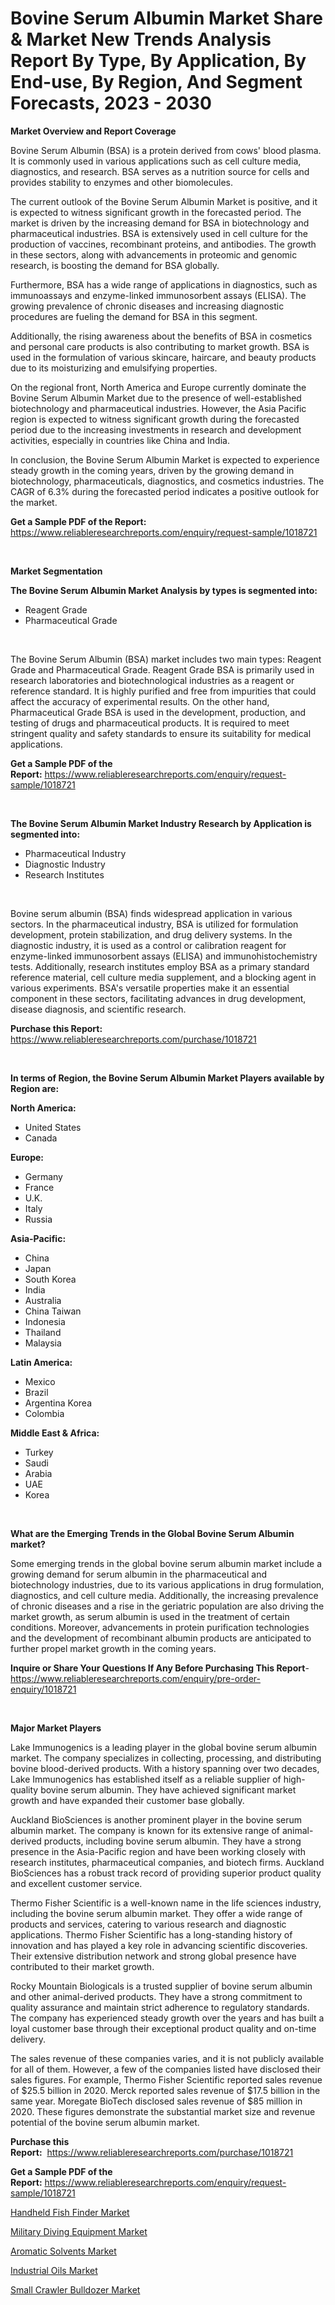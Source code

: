 <p><h1>Bovine Serum Albumin Market Share & Market New Trends Analysis Report By Type, By Application, By End-use, By Region, And Segment Forecasts, 2023 - 2030</h1></p><p><strong>Market Overview and Report Coverage</strong></p>
<p><p>Bovine Serum Albumin (BSA) is a protein derived from cows' blood plasma. It is commonly used in various applications such as cell culture media, diagnostics, and research. BSA serves as a nutrition source for cells and provides stability to enzymes and other biomolecules.</p><p>The current outlook of the Bovine Serum Albumin Market is positive, and it is expected to witness significant growth in the forecasted period. The market is driven by the increasing demand for BSA in biotechnology and pharmaceutical industries. BSA is extensively used in cell culture for the production of vaccines, recombinant proteins, and antibodies. The growth in these sectors, along with advancements in proteomic and genomic research, is boosting the demand for BSA globally.</p><p>Furthermore, BSA has a wide range of applications in diagnostics, such as immunoassays and enzyme-linked immunosorbent assays (ELISA). The growing prevalence of chronic diseases and increasing diagnostic procedures are fueling the demand for BSA in this segment.</p><p>Additionally, the rising awareness about the benefits of BSA in cosmetics and personal care products is also contributing to market growth. BSA is used in the formulation of various skincare, haircare, and beauty products due to its moisturizing and emulsifying properties.</p><p>On the regional front, North America and Europe currently dominate the Bovine Serum Albumin Market due to the presence of well-established biotechnology and pharmaceutical industries. However, the Asia Pacific region is expected to witness significant growth during the forecasted period due to the increasing investments in research and development activities, especially in countries like China and India.</p><p>In conclusion, the Bovine Serum Albumin Market is expected to experience steady growth in the coming years, driven by the growing demand in biotechnology, pharmaceuticals, diagnostics, and cosmetics industries. The CAGR of 6.3% during the forecasted period indicates a positive outlook for the market.</p></p>
<p><strong>Get a Sample PDF of the Report:</strong> <a href="https://www.reliableresearchreports.com/enquiry/request-sample/1018721">https://www.reliableresearchreports.com/enquiry/request-sample/1018721</a></p>
<p>&nbsp;</p>
<p><strong>Market Segmentation</strong></p>
<p><strong>The Bovine Serum Albumin Market Analysis by types is segmented into:</strong></p>
<p><ul><li>Reagent Grade</li><li>Pharmaceutical Grade</li></ul></p>
<p>&nbsp;</p>
<p><p>The Bovine Serum Albumin (BSA) market includes two main types: Reagent Grade and Pharmaceutical Grade. Reagent Grade BSA is primarily used in research laboratories and biotechnological industries as a reagent or reference standard. It is highly purified and free from impurities that could affect the accuracy of experimental results. On the other hand, Pharmaceutical Grade BSA is used in the development, production, and testing of drugs and pharmaceutical products. It is required to meet stringent quality and safety standards to ensure its suitability for medical applications.</p></p>
<p><strong>Get a Sample PDF of the Report:</strong>&nbsp;<a href="https://www.reliableresearchreports.com/enquiry/request-sample/1018721">https://www.reliableresearchreports.com/enquiry/request-sample/1018721</a></p>
<p>&nbsp;</p>
<p><strong>The Bovine Serum Albumin Market Industry Research by Application is segmented into:</strong></p>
<p><ul><li>Pharmaceutical Industry</li><li>Diagnostic Industry</li><li>Research Institutes</li></ul></p>
<p>&nbsp;</p>
<p><p>Bovine serum albumin (BSA) finds widespread application in various sectors. In the pharmaceutical industry, BSA is utilized for formulation development, protein stabilization, and drug delivery systems. In the diagnostic industry, it is used as a control or calibration reagent for enzyme-linked immunosorbent assays (ELISA) and immunohistochemistry tests. Additionally, research institutes employ BSA as a primary standard reference material, cell culture media supplement, and a blocking agent in various experiments. BSA's versatile properties make it an essential component in these sectors, facilitating advances in drug development, disease diagnosis, and scientific research.</p></p>
<p><strong>Purchase this Report:</strong>&nbsp; <a href="https://www.reliableresearchreports.com/purchase/1018721">https://www.reliableresearchreports.com/purchase/1018721</a></p>
<p>&nbsp;</p>
<p><strong>In terms of Region, the Bovine Serum Albumin Market Players available by Region are:</strong></p>
<p>
    <p> <strong> North America: </strong>
        <ul>
            <li>United States</li>
            <li>Canada</li>
        </ul>
        </p> 
    <p> <strong> Europe: </strong>
        <ul>
            <li>Germany</li>
            <li>France</li>
            <li>U.K.</li>
            <li>Italy</li>
            <li>Russia</li>
        </ul>
        </p> 
    <p> <strong> Asia-Pacific: </strong>
        <ul>
            <li>China</li>
            <li>Japan</li>
            <li>South Korea</li>
            <li>India</li>
            <li>Australia</li>
            <li>China Taiwan</li>
            <li>Indonesia</li>
            <li>Thailand</li>
            <li>Malaysia</li>
        </ul>
        </p> 
    <p> <strong> Latin America: </strong>
        <ul>
            <li>Mexico</li>
            <li>Brazil</li>
            <li>Argentina Korea</li>
            <li>Colombia</li>
        </ul>
        </p> 
    <p> <strong> Middle East & Africa: </strong>
        <ul>
            <li>Turkey</li>
            <li>Saudi</li>
            <li>Arabia</li>
            <li>UAE</li>
            <li>Korea</li>
        </ul>
    </p>
    </p>
<p>&nbsp;</p>
<p><strong>What are the Emerging Trends in the Global Bovine Serum Albumin market?</strong></p>
<p><p>Some emerging trends in the global bovine serum albumin market include a growing demand for serum albumin in the pharmaceutical and biotechnology industries, due to its various applications in drug formulation, diagnostics, and cell culture media. Additionally, the increasing prevalence of chronic diseases and a rise in the geriatric population are also driving the market growth, as serum albumin is used in the treatment of certain conditions. Moreover, advancements in protein purification technologies and the development of recombinant albumin products are anticipated to further propel market growth in the coming years.</p></p>
<p><strong>Inquire or Share Your Questions If Any Before Purchasing This Report</strong>- <a href="https://www.reliableresearchreports.com/enquiry/pre-order-enquiry/1018721">https://www.reliableresearchreports.com/enquiry/pre-order-enquiry/1018721</a></p>
<p>&nbsp;</p>
<p><strong>Major Market Players</strong></p>
<p><p>Lake Immunogenics is a leading player in the global bovine serum albumin market. The company specializes in collecting, processing, and distributing bovine blood-derived products. With a history spanning over two decades, Lake Immunogenics has established itself as a reliable supplier of high-quality bovine serum albumin. They have achieved significant market growth and have expanded their customer base globally.</p><p>Auckland BioSciences is another prominent player in the bovine serum albumin market. The company is known for its extensive range of animal-derived products, including bovine serum albumin. They have a strong presence in the Asia-Pacific region and have been working closely with research institutes, pharmaceutical companies, and biotech firms. Auckland BioSciences has a robust track record of providing superior product quality and excellent customer service.</p><p>Thermo Fisher Scientific is a well-known name in the life sciences industry, including the bovine serum albumin market. They offer a wide range of products and services, catering to various research and diagnostic applications. Thermo Fisher Scientific has a long-standing history of innovation and has played a key role in advancing scientific discoveries. Their extensive distribution network and strong global presence have contributed to their market growth.</p><p>Rocky Mountain Biologicals is a trusted supplier of bovine serum albumin and other animal-derived products. They have a strong commitment to quality assurance and maintain strict adherence to regulatory standards. The company has experienced steady growth over the years and has built a loyal customer base through their exceptional product quality and on-time delivery.</p><p>The sales revenue of these companies varies, and it is not publicly available for all of them. However, a few of the companies listed have disclosed their sales figures. For example, Thermo Fisher Scientific reported sales revenue of $25.5 billion in 2020. Merck reported sales revenue of $17.5 billion in the same year. Moregate BioTech disclosed sales revenue of $85 million in 2020. These figures demonstrate the substantial market size and revenue potential of the bovine serum albumin market.</p></p>
<p><strong>Purchase this Report:</strong>&nbsp;&nbsp;<a href="https://www.reliableresearchreports.com/purchase/1018721">https://www.reliableresearchreports.com/purchase/1018721</a></p>
<p></p>
<p><strong>Get a Sample PDF of the Report:</strong>&nbsp;<a href="https://www.reliableresearchreports.com/enquiry/request-sample/1018721">https://www.reliableresearchreports.com/enquiry/request-sample/1018721</a></p>
<p><p><a href="https://medium.com/@minnieebert2827/handheld-fish-finder-nbsp-market-focuses-on-market-share-size-and-projected-forecast-till-2030-e36be0f93d60">Handheld Fish Finder Market</a></p><p><a href="https://medium.com/@dioncollins8227/military-diving-equipment-market-trends-forecast-and-competitive-analysis-to-2030-91792ab8454a">Military Diving Equipment Market</a></p><p><a href="https://github.com/gaydyna/Market-Research-Report-List-1/blob/main/aromatic-solvents-market.md">Aromatic Solvents Market</a></p><p><a href="https://github.com/tamvrosiya/Market-Research-Report-List-1/blob/main/industrial-oils-market.md">Industrial Oils Market</a></p><p><a href="https://medium.com/@entelabrahimi1961/small-crawler-bulldozer-market-size-cagr-trends-2024-2030-f847d2b70268">Small Crawler Bulldozer Market</a></p></p>